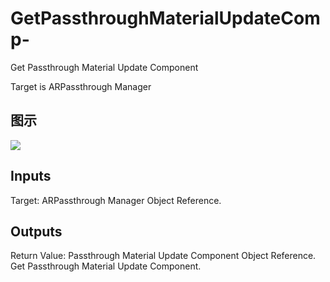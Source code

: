 # GetPassthroughMaterialUpdateComp-

Get Passthrough Material Update Component

Target is ARPassthrough Manager

## 图示

![]($-20221218-20175912.png)

## Inputs

Target: ARPassthrough Manager Object Reference.  

## Outputs

Return Value: Passthrough Material Update Component Object Reference. Get Passthrough Material Update Component.

